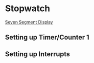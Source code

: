 # Stopwatch

<a href="/kiarazhu/seven-segment-display/README.md"> Seven Segment Display </a>

## Setting up Timer/Counter 1

## Setting up Interrupts
